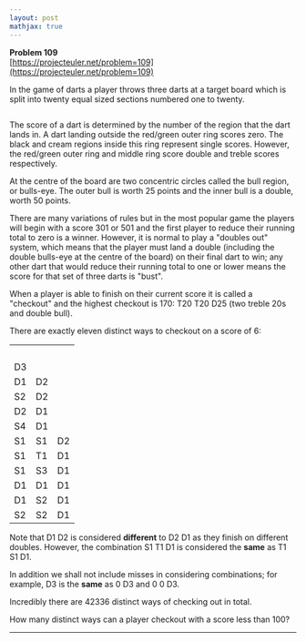 ```yaml
---
layout: post
mathjax: true
---
```

**Problem 109**  
[https://projecteuler.net/problem=109](https://projecteuler.net/problem=109)

<p>In the game of darts a player throws three darts at a target board which is split into twenty equal sized sections numbered one to twenty.</p>
<div class="center">
<img src="https://projecteuler.net/project/images/p109.png" class="dark_img" alt="" /><br /></div>
<p>The score of a dart is determined by the number of the region that the dart lands in. A dart landing outside the red/green outer ring scores zero. The black and cream regions inside this ring represent single scores. However, the red/green outer ring and middle ring score double and treble scores respectively.</p>
<p>At the centre of the board are two concentric circles called the bull region, or bulls-eye. The outer bull is worth 25 points and the inner bull is a double, worth 50 points.</p>
<p>There are many variations of rules but in the most popular game the players will begin with a score 301 or 501 and the first player to reduce their running total to zero is a winner. However, it is normal to play a "doubles out" system, which means that the player must land a double (including the double bulls-eye at the centre of the board) on their final dart to win; any other dart that would reduce their running total to one or lower means the score for that set of three darts is "bust".</p>
<p>When a player is able to finish  on their current score it is called a "checkout" and the highest checkout is 170: T20 T20 D25 (two treble 20s and double bull).</p>
<p>There are exactly eleven distinct ways to checkout on a score of 6:</p>
<div class="center monospace">
<table class="center">
<tr>
<td>     </td>
<td>     </td>
<td>     </td>
</tr>
<tr><td>D3</td><td></td><td></td></tr>
<tr><td>D1</td><td>D2</td><td></td></tr>
<tr><td>S2</td><td>D2</td><td></td></tr>
<tr><td>D2</td><td>D1</td><td></td></tr>
<tr><td>S4</td><td>D1</td><td></td></tr>
<tr><td>S1</td><td>S1</td><td>D2</td></tr>
<tr><td>S1</td><td>T1</td><td>D1</td></tr>
<tr><td>S1</td><td>S3</td><td>D1</td></tr>
<tr><td>D1</td><td>D1</td><td>D1</td></tr>
<tr><td>D1</td><td>S2</td><td>D1</td></tr>
<tr><td>S2</td><td>S2</td><td>D1</td></tr>
</table>
</div>
<p>Note that D1 D2 is considered <b>different</b> to D2 D1 as they finish on different doubles. However, the combination S1 T1 D1 is considered the <b>same</b> as T1 S1 D1.</p>
<p>In addition we shall not include misses in considering combinations; for example, D3 is the <b>same</b> as 0 D3 and 0 0 D3.</p>
<p>Incredibly there are 42336 distinct ways of checking out in total.</p>
<p>How many distinct ways can a player checkout with a score less than 100?</p>

---

